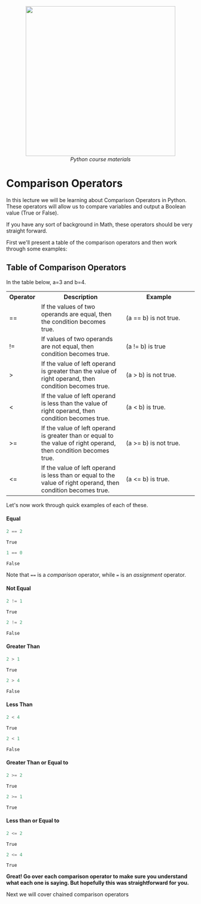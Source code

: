 <center>
    <img src='https://intecbrussel.be/img/logo3.png' width='400px' height='auto'/>
    <br/>
    <em>Python course materials</em>
</center>

# Comparison Operators 

In this lecture we will be learning about Comparison Operators in Python. These operators will allow us to compare variables and output a Boolean value (True or False). 

If you have any sort of background in Math, these operators should be very straight forward.

First we'll present a table of the comparison operators and then work through some examples:

<h2> Table of Comparison Operators </h2><p>  In the table below, a=3 and b=4.</p>

<table class="table table-bordered">
<tr>
<th style="width:10%">Operator</th><th style="width:45%">Description</th><th>Example</th>
</tr>
<tr>
<td>==</td>
<td>If the values of two operands are equal, then the condition becomes true.</td>
<td> (a == b) is not true.</td>
</tr>
<tr>
<td>!=</td>
<td>If values of two operands are not equal, then condition becomes true.</td>
<td>(a != b) is true</td>
</tr>
<tr>
<td>&gt;</td>
<td>If the value of left operand is greater than the value of right operand, then condition becomes true.</td>
<td> (a &gt; b) is not true.</td>
</tr>
<tr>
<td>&lt;</td>
<td>If the value of left operand is less than the value of right operand, then condition becomes true.</td>
<td> (a &lt; b) is true.</td>
</tr>
<tr>
<td>&gt;=</td>
<td>If the value of left operand is greater than or equal to the value of right operand, then condition becomes true.</td>
<td> (a &gt;= b) is not true. </td>
</tr>
<tr>
<td>&lt;=</td>
<td>If the value of left operand is less than or equal to the value of right operand, then condition becomes true.</td>
<td> (a &lt;= b) is true. </td>
</tr>
</table>

Let's now work through quick examples of each of these.

#### Equal


```python
2 == 2
```




    True




```python
1 == 0
```




    False



Note that <code>==</code> is a <em>comparison</em> operator, while <code>=</code> is an <em>assignment</em> operator.

#### Not Equal


```python
2 != 1
```




    True




```python
2 != 2
```




    False



#### Greater Than


```python
2 > 1
```




    True




```python
2 > 4
```




    False



#### Less Than


```python
2 < 4
```




    True




```python
2 < 1
```




    False



#### Greater Than or Equal to


```python
2 >= 2
```




    True




```python
2 >= 1
```




    True



#### Less than or Equal to


```python
2 <= 2
```




    True




```python
2 <= 4
```




    True



**Great! Go over each comparison operator to make sure you understand what each one is saying. But hopefully this was straightforward for you.**

Next we will cover chained comparison operators
